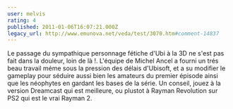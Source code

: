 ```yaml
---
user: melvis
rating: 4
published: 2011-01-06T16:07:21.000Z
legacy_url: http://www.emunova.net/veda/test/3070.htm#comment-14837
---
```

Le passage du sympathique personnage fétiche d'Ubi à la 3D ne s'est pas fait dans la douleur, loin de là !.
L'équipe de Michel Ancel a fourni un trés beau travail méme sous la pression des délais d'Ubisoft, et a su modifier le gameplay pour séduire aussi bien les amateurs du premier épisode ainsi que les néophytes en gardant les bases de la série.
Un conseil, jouez à la version Dreamcast qui est meilleure, ou plustot à Rayman Revolution sur PS2 qui est le vrai Rayman 2\.